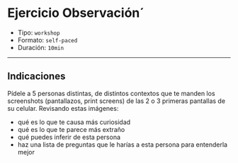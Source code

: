 # Ejercicio Observación´

- Tipo: `workshop`
- Formato: `self-paced`
- Duración: `10min`

***

## Indicaciones

Pídele a 5 personas distintas, de distintos contextos que te manden los
screenshots (pantallazos, print screens) de las 2 o 3 primeras pantallas de su
celular. Revisando estas imágenes:

- qué es lo que te causa más curiosidad
- qué es lo que te parece más extraño
- qué puedes inferir de esta persona
- haz una lista de preguntas que le harías a esta persona para entenderla mejor
